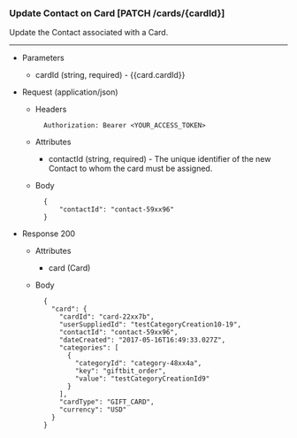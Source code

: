 ### Update Contact on Card [PATCH /cards/{cardId}]
Update the Contact associated with a Card.

---
+ Parameters 
    + cardId (string, required) - {{card.cardId}}

+ Request (application/json)
    + Headers
    
            Authorization: Bearer <YOUR_ACCESS_TOKEN>
            
    + Attributes
        + contactId (string, required) - The unique identifier of the new Contact to whom the card must be assigned.
            
    + Body
    
            {
                "contactId": "contact-59xx96"
            }

+ Response 200

    + Attributes 
        + card (Card)

    + Body
        
            {
              "card": {
                "cardId": "card-22xx7b",
                "userSuppliedId": "testCategoryCreation10-19",
                "contactId": "contact-59xx96",
                "dateCreated": "2017-05-16T16:49:33.027Z",
                "categories": [
                  {
                    "categoryId": "category-48xx4a",
                    "key": "giftbit_order",
                    "value": "testCategoryCreationId9"
                  }
                ],
                "cardType": "GIFT_CARD",
                "currency": "USD"
              }
            }
